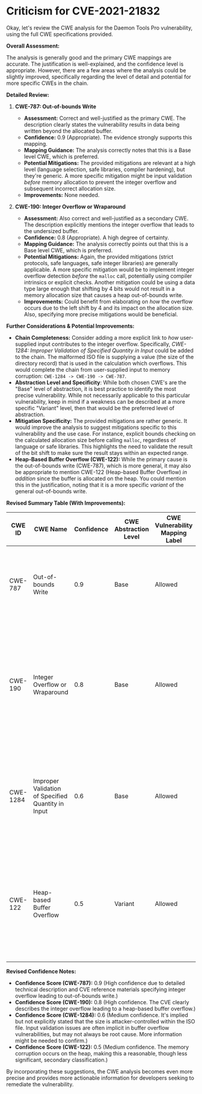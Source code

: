 # Criticism for CVE-2021-21832

Okay, let's review the CWE analysis for the Daemon Tools Pro vulnerability, using the full CWE specifications provided.

**Overall Assessment:**

The analysis is generally good and the primary CWE mappings are accurate. The justification is well-explained, and the confidence level is appropriate. However, there are a few areas where the analysis could be slightly improved, specifically regarding the level of detail and potential for more specific CWEs in the chain.

**Detailed Review:**

1.  **CWE-787: Out-of-bounds Write**

    *   **Assessment:** Correct and well-justified as the primary CWE. The description clearly states the vulnerability results in data being written beyond the allocated buffer.
    *   **Confidence:** 0.9 (Appropriate). The evidence strongly supports this mapping.
    *   **Mapping Guidance:** The analysis correctly notes that this is a Base level CWE, which is preferred.
    *   **Potential Mitigations:** The provided mitigations are relevant at a high level (language selection, safe libraries, compiler hardening), but they're generic. A more specific mitigation might be input validation *before* memory allocation to prevent the integer overflow and subsequent incorrect allocation size.
    *   **Improvements:** None needed.

2.  **CWE-190: Integer Overflow or Wraparound**

    *   **Assessment:** Also correct and well-justified as a secondary CWE. The description explicitly mentions the integer overflow that leads to the undersized buffer.
    *   **Confidence:** 0.8 (Appropriate). A high degree of certainty.
    *   **Mapping Guidance:** The analysis correctly points out that this is a Base level CWE, which is preferred.
    *   **Potential Mitigations:** Again, the provided mitigations (strict protocols, safe languages, safe integer libraries) are generally applicable. A more specific mitigation would be to implement integer overflow detection *before* the `malloc` call, potentially using compiler intrinsics or explicit checks. Another mitigation could be using a data type large enough that shifting by 4 bits would not result in a memory allocation size that causes a heap out-of-bounds write.
    *   **Improvements:** Could benefit from elaborating on *how* the overflow occurs due to the left shift by 4 and its impact on the allocation size. Also, specifying more precise mitigations would be beneficial.

**Further Considerations & Potential Improvements:**

*   **Chain Completeness:** Consider adding a more explicit link to *how* user-supplied input contributes to the integer overflow.  Specifically,  *CWE-1284: Improper Validation of Specified Quantity in Input* could be added to the chain. The malformed ISO file is supplying a value (the size of the directory record) that is used in the calculation which overflows.  This would complete the chain from user-supplied input to memory corruption: `CWE-1284 -> CWE-190 -> CWE-787`.
*   **Abstraction Level and Specificity**: While both chosen CWE's are the "Base" level of abstraction, it is best practice to identify the most precise vulnerability. While not necessarily applicable to this particular vulnerability, keep in mind if a weakness can be described at a more specific "Variant" level, then that would be the preferred level of abstraction.
*   **Mitigation Specificity:** The provided mitigations are rather generic. It would improve the analysis to suggest mitigations specific to this vulnerability and the use case. For instance, explicit bounds checking on the calculated allocation size before calling `malloc`, regardless of language or safe libraries. This highlights the need to validate the result of the bit shift to make sure the result stays within an expected range.
*   **Heap-Based Buffer Overflow (CWE-122):** While the primary cause is the out-of-bounds write (CWE-787), which is more general, it may also be appropriate to mention CWE-122 (Heap-based Buffer Overflow) *in addition* since the buffer is allocated on the heap. You could mention this in the justification, noting that it is a more specific *variant* of the general out-of-bounds write.

**Revised Summary Table (With Improvements):**

| CWE ID      | CWE Name                                         | Confidence | CWE Abstraction Level | CWE Vulnerability Mapping Label | CWE-Vulnerability Mapping Notes                                                                                                                               |
|-------------|---------------------------------------------------|------------|-----------------------|---------------------------------|-----------------------------------------------------------------------------------------------------------------------------------------------------------------------|
| CWE-787     | Out-of-bounds Write                             | 0.9        | Base                  | Allowed                         | Primary CWE. The vulnerability involves writing data past the end of an allocated buffer on the heap.                                                     |
| CWE-190     | Integer Overflow or Wraparound                    | 0.8        | Base                  | Allowed                         | Secondary CWE. An integer overflow during size calculation leads to the allocation of a smaller than expected buffer, enabling the out-of-bounds write.            |
| CWE-1284    | Improper Validation of Specified Quantity in Input | 0.6        | Base                  | Allowed                         | Contributing CWE. An attacker-controlled value is used to calculate the buffer size without sufficient validation, allowing for an integer overflow.            |
| CWE-122     | Heap-based Buffer Overflow                      | 0.5        | Variant               | Allowed                         | Additional Information. A heap overflow occurs where the buffer being overwritten is allocated on the heap portion of memory. (Considered a variant of CWE-787) |

**Revised Confidence Notes:**

*   **Confidence Score (CWE-787):** 0.9 (High confidence due to detailed technical description and CVE reference materials specifying integer overflow leading to out-of-bounds write.)
*   **Confidence Score (CWE-190):** 0.8 (High confidence. The CVE clearly describes the integer overflow leading to a heap-based buffer overflow.)
*   **Confidence Score (CWE-1284):** 0.6 (Medium confidence. It's implied but not explicitly stated that the size is attacker-controlled within the ISO file. Input validation issues are often implicit in buffer overflow vulnerabilities, but may not always be root cause. More information might be needed to confirm.)
*   **Confidence Score (CWE-122):** 0.5 (Medium confidence. The memory corruption occurs on the heap, making this a reasonable, though less significant, secondary classification.)

By incorporating these suggestions, the CWE analysis becomes even more precise and provides more actionable information for developers seeking to remediate the vulnerability.